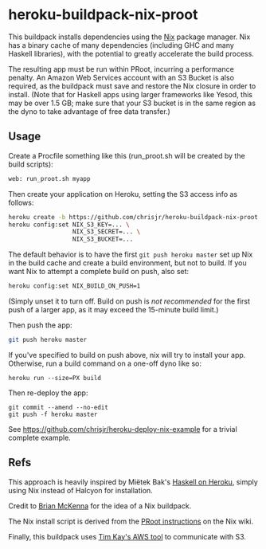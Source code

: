 heroku-buildpack-nix-proot
==========================

This buildpack installs dependencies using the [Nix](http://nixos.org/nix) package manager.
Nix has a binary cache of many dependencies (including GHC and many Haskell libraries),
with the potential to greatly accelerate the build process.

The resulting app must be run within PRoot, incurring a performance penalty.
An Amazon Web Services account with an S3 Bucket is also required, as the buildpack
must save and restore the Nix closure in order to install. (Note that for
Haskell apps using larger frameworks like Yesod, this may be over 1.5 GB;
make sure that your S3 bucket is in the same region as the dyno
to take advantage of free data transfer.)

Usage
-----

Create a Procfile something like this (run_proot.sh will be created by the build scripts):

```bash
web: run_proot.sh myapp
```

Then create your application on Heroku, setting the S3 access info as follows:

```bash
heroku create -b https://github.com/chrisjr/heroku-buildpack-nix-proot.git
heroku config:set NIX_S3_KEY=... \
                  NIX_S3_SECRET=... \
                  NIX_S3_BUCKET=...
```

The default behavior is to have the first `git push heroku master` set up Nix in
the build cache and create a build environment, but not to build. If you want Nix
to attempt a complete build on push, also set: 

```bash
heroku config:set NIX_BUILD_ON_PUSH=1
```

(Simply unset it to turn off. Build on push is *not recommended* for the first
push of a larger app, as it may exceed the 15-minute build limit.)

Then push the app:

```bash
git push heroku master
```

If you've specified to build on push above, nix will try to install your app.
Otherwise, run a build command on a one-off dyno like so:

```
heroku run --size=PX build
```

Then re-deploy the app:

```
git commit --amend --no-edit
git push -f heroku master
```

See https://github.com/chrisjr/heroku-deploy-nix-example for a trivial
complete example.

Refs
----

This approach is heavily inspired by Miëtek Bak's [Haskell on Heroku](https://haskellonheroku.com/),
simply using Nix instead of Halcyon for installation.

Credit to [Brian McKenna](https://twitter.com/puffnfresh/status/521647022135590913) for the idea of a Nix buildpack.

The Nix install script is derived from the [PRoot instructions](https://nixos.org/wiki/How_to_install_nix_in_home_(on_another_distribution)#PRoot_Installation)
on the Nix wiki.

Finally, this buildpack uses [Tim Kay's AWS tool](http://timkay.com/aws/) to communicate with S3.
